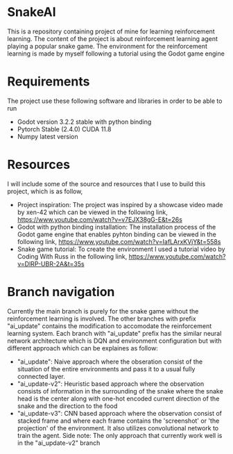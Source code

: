# SnakeAI
This is a repository containing project of mine for learning reinforcement learning. The content of the project is about reinforcement learning agent playing a popular snake game. 
The environment for the reinforcement learning is made by myself following a tutorial using the Godot game engine

# Requirements
The project use these following software and libraries in order to be able to run
- Godot version 3.2.2 stable with python binding
- Pytorch Stable (2.4.0) CUDA 11.8
- Numpy latest version

# Resources
I will include some of the source and resources that I use to build this project, which is as follow,
- Project inspiration: The project was inspired by a showcase video made by xen-42 which can be viewed in the following link, https://www.youtube.com/watch?v=v7EJX38gG-E&t=26s
- Godot with python binding installation: The installation process of the Godot game engine that enables pyhton binding can be viewed in the following link, https://www.youtube.com/watch?v=IafLArxKVjY&t=558s
- Snake game tutorial: To create the environment I used a tutorial video by Coding With Russ in the following link, https://www.youtube.com/watch?v=DlRP-UBR-2A&t=35s

# Branch navigation
Currently the main branch is purely for the snake game without the reinforcement learning is involved. The other branches with prefix "ai_update" contains the modification to accomodate the reinforcement learning system.
Each branch with "ai_update" prefix has the similar neural network architecture which is DQN and environment configuration but with different approach which can be explaines as follow:
-  "ai_update": Naive approach where the obseration consist of the situation of the entire environments and pass it to a usual fully connected layer.
-  "ai_update-v2": Heuristic based approach where the observation consists of information in the surrounding of the snake where the snake head is the center along with one-hot encoded current direction of the snake and the direction to the food
-  "ai_update-v3": CNN based approach where the observation consist of stacked frame and where each frame contains the 'screenshot' or 'the projection' of the environment. It also utilizes convolutional network to train the agent.
Side note: The only approach that currently work well is in the "ai_update-v2" branch
